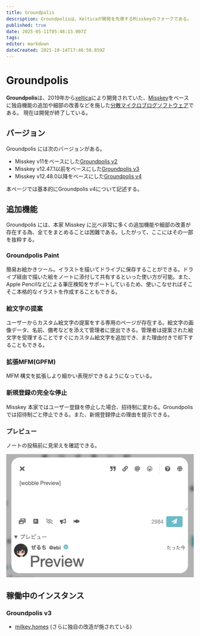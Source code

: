 ```yaml
---
title: Groundpolis
description: Groundpolisは、Xelticaが開発を先導するMisskeyのフォークである。
published: true
date: 2025-05-11T05:48:13.007Z
tags: 
editor: markdown
dateCreated: 2021-10-14T17:46:50.859Z
---
```


# Groundpolis

**Groundpolis**は、2019年から[xeltica](/persons/xeltica)により開発されていた、[Misskey](/software/misskey)をベースに独自機能の追加や細部の改善などを施した[分散マイクロブログソフトウェア](/decentralized-social-networking-service#%E5%88%86%E6%95%A3%E3%83%9E%E3%82%A4%E3%82%AF%E3%83%AD%E3%83%96%E3%83%AD%E3%82%B0%E3%82%BD%E3%83%95%E3%83%88%E3%82%A6%E3%82%A7%E3%82%A2)である。
現在は開発が終了している。

## バージョン

Groundpolis には次のバージョンがある。

- Misskey v11をベースにした[Groundpolis v2](https://github.com/Xeltica/misskey/tree/v2)
- Misskey v12.47.1以前をベースにした[Groundpolis v3](https://github.com/Groundpolis/Groundpolis/tree/12.47.1-gp-3.26.0)
- Misskey v12.48.0以降をベースにした[Groundpolis v4](https://github.com/Groundpolis/Groundpolis/tree/master)

本ページでは基本的にGroundpolis v4について記述する。

## 追加機能

Groundpolis には、本家 Misskey に比べ非常に多くの追加機能や細部の改善が存在する為、全てをまとめることは困難である。したがって、ここにはその一部を抜粋する。

### Groundpolis Paint

簡易お絵かきツール。イラストを描いてドライブに保存することができる。ドライブ経由で描いた絵をノートに添付して共有するといった使い方が可能。また、Apple Pencilなどによる筆圧検知をサポートしているため、使いこなせればそこそこ本格的なイラストを作成することもできる。

### 絵文字の提案

ユーザーからカスタム絵文字の提案をする専用のページが存在する。絵文字の画像データ、名前、備考などを添えて管理者に提出できる。管理者は提案された絵文字を受理することですぐにカスタム絵文字を追加でき、また理由付きで却下することもできる。

### 拡張MFM(GPFM)

MFM 構文を拡張しより細かい表現ができるようになっている。

### 新規登録の完全な停止

Misskey 本家ではユーザー登録を停止した場合、招待制に変わる。Groundpolis では招待制ごと停止できる。また、新規登録停止の理由を提示できる。

### プレビュー

ノートの投稿前に見栄えを確認できる。

![groundpolis-1.png](/ja_jp/software/groundpolis/groundpolis-1.png)


## 稼働中のインスタンス

### Groundpolis v3

<!-- - [えびぽりす™](https://groundpolis.app) -->
<!-- - [うほうほ](https://uhouho.xyz) -->
<!-- - [ネコミミヨコハマ](https://nekomimi.yokohama/) -->
<!-- - [月ミの会](https://gp.tsukimi.club/) -->
- [milkey.homes](https://milkey.homes/) (さらに独自の改造が施されている)
<!-- ### Groundpolis v2 -->
<!-- - [Groundpolis on GCP](https://groundpolis.nokotaro.com) -->
